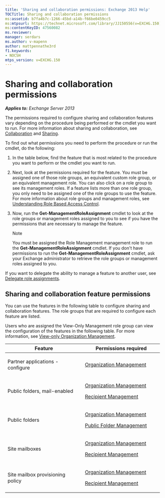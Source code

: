 ```yaml
---
title: 'Sharing and collaboration permissions: Exchange 2013 Help'
TOCTitle: Sharing and collaboration permissions
ms:assetid: b7fa4b7c-1266-45bd-a14b-f66be0459cc5
ms:mtpsurl: https://technet.microsoft.com/library/JJ150556(v=EXCHG.150)
ms:contentKeyID: 47560082
ms.reviewer: 
manager: serdars
ms.author: v-mapenn
author: mattpennathe3rd
f1.keywords:
- NOCSH
mtps_version: v=EXCHG.150
---
```


# Sharing and collaboration permissions

_**Applies to:** Exchange Server 2013_

The permissions required to configure sharing and collaboration features vary depending on the procedure being performed or the cmdlet you want to run. For more information about sharing and collaboration, see [Collaboration](collaboration-exchange-2013-help.md) and [Sharing](sharing-exchange-2013-help.md).

To find out what permissions you need to perform the procedure or run the cmdlet, do the following:

1. In the table below, find the feature that is most related to the procedure you want to perform or the cmdlet you want to run.

2. Next, look at the permissions required for the feature. You must be assigned one of those role groups, an equivalent custom role group, or an equivalent management role. You can also click on a role group to see its management roles. If a feature lists more than one role group, you only need to be assigned one of the role groups to use the feature. For more information about role groups and management roles, see [Understanding Role Based Access Control](understanding-role-based-access-control-exchange-2013-help.md).

3. Now, run the **Get-ManagementRoleAssignment** cmdlet to look at the role groups or management roles assigned to you to see if you have the permissions that are necessary to manage the feature.

    > [!NOTE]
    > You must be assigned the Role Management management role to run the <STRONG>Get-ManagementRoleAssignment</STRONG> cmdlet. If you don't have permissions to run the <STRONG>Get-ManagementRoleAssignment</STRONG> cmdlet, ask your Exchange administrator to retrieve the role groups or management roles assigned to you.

If you want to delegate the ability to manage a feature to another user, see [Delegate role assignments](delegate-role-assignments-exchange-2013-help.md).

## Sharing and collaboration feature permissions

You can use the features in the following table to configure sharing and collaboration features. The role groups that are required to configure each feature are listed.

Users who are assigned the View-Only Management role group can view the configuration of the features in the following table. For more information, see [View-only Organization Management](view-only-organization-management-exchange-2013-help.md).

<table>
<colgroup>
<col style="width: 50%" />
<col style="width: 50%" />
</colgroup>
<thead>
<tr class="header">
<th>Feature</th>
<th>Permissions required</th>
</tr>
</thead>
<tbody>
<tr class="odd">
<td><p>Partner applications - configure</p></td>
<td><p><a href="organization-management-exchange-2013-help.md">Organization Management</a></p></td>
</tr>
<tr class="even">
<td><p>Public folders, mail-enabled</p></td>
<td><p><a href="organization-management-exchange-2013-help.md">Organization Management</a></p>
<p><a href="recipient-management-exchange-2013-help.md">Recipient Management</a></p></td>
</tr>
<tr class="odd">
<td><p>Public folders</p></td>
<td><p><a href="organization-management-exchange-2013-help.md">Organization Management</a></p>
<p><a href="public-folder-management-exchange-2013-help.md">Public Folder Management</a></p></td>
</tr>
<tr class="even">
<td><p>Site mailboxes</p></td>
<td><p><a href="organization-management-exchange-2013-help.md">Organization Management</a></p>
<p><a href="recipient-management-exchange-2013-help.md">Recipient Management</a></p></td>
</tr>
<tr class="odd">
<td><p>Site mailbox provisioning policy</p></td>
<td><p><a href="organization-management-exchange-2013-help.md">Organization Management</a></p>
<p><a href="recipient-management-exchange-2013-help.md">Recipient Management</a></p></td>
</tr>
</tbody>
</table>
